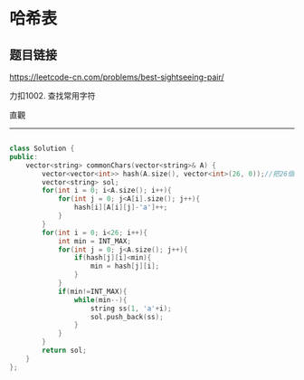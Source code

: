# 哈希表

## 题目链接

https://leetcode-cn.com/problems/best-sightseeing-pair/

力扣1002. 查找常用字符

直觀
    
---------------------------------------

```cpp

class Solution {
public:
    vector<string> commonChars(vector<string>& A) {
        vector<vector<int>> hash(A.size(), vector<int>(26, 0));//把26個小寫字母編碼到0~25儲存數量
        vector<string> sol;
        for(int i = 0; i<A.size(); i++){
            for(int j = 0; j<A[i].size(); j++){
                hash[i][A[i][j]-'a']++;
            }
        }
        for(int i = 0; i<26; i++){
            int min = INT_MAX;
            for(int j = 0; j<A.size(); j++){
                if(hash[j][i]<min){
                    min = hash[j][i];
                }
            }
            if(min!=INT_MAX){
                while(min--){
                    string ss(1, 'a'+i);
                    sol.push_back(ss);
                }
            }
        }
        return sol;
    }
};
```
